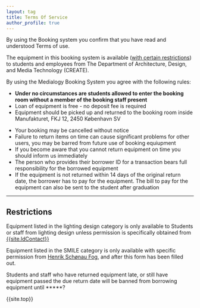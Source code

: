 ```yaml
---
layout: tag
title: Terms Of Service
author_profile: true
---
```

<a href = "#top"></a>
By using the Booking system you confirm that you have read and understood Terms of use. 

The equipment in this booking system is available ([with certain restrictions](#restrictions)) to students and employees from The Department of Architecture, Design, and Media Technology (CREATE).

By using the Medialogy Booking System you agree with the following rules:

- **Under no circumstances are students allowed to enter the booking room without a member of the booking staff present**
- Loan of equipment is free - no deposit fee is required
- Equipment should be picked up and returned to the booking room inside Manufakturet, FKJ 12, 2450 København SV
<!-- - Equipment can be picked up and returned only during open hours -->
- Your booking may be cancelled without notice
- Failure to return items on time can cause significant problems for other users, you may be barred from future use of booking equiupment
- If you become aware that you cannot return equipment on time you should inform us immediately
- The person who provides their borrower ID for a transaction bears full responsibility for the borrowed equipment
- If the equipment is not returned within 14 days of the original return date, the borrower has to pay for the equipment. The bill to pay for the equipment can also be sent to the student after graduation
______
<a href="#restrictions"></a>
## Restrictions


Equipment listed in the lighting design category is only available to Students or staff from lighting design unless permission is specifically obtained from <a href="mailto:ldMail" subject = "Lighting Equipment"> {{site.ldContact}}</a>

Equipment listed in the SMILE category is only available with specific permission from <a href = "mailto:hsf@create.aau.dk" subject = "SMILE Equipment">Henrik Schønau Fog</a>, and after this form has been filled out.

Students and staff who have returned equipment late, or still have equipment passed the due return date will be banned from borrowing equipment until *****?


{{site.top}}